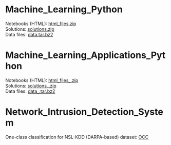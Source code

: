 # Machine_Learning_Python 

Notebooks (HTML): <a class="external reference" href="https://thln2ejz.github.io/ML_Python/html_files.zip">html_files.zip</a><br>
Solutions: <a class="external reference" href="https://thln2ejz.github.io/ML_Python/solutions.zip">solutions.zip</a><br>
Data files: <a class="external reference" href="https://thln2ejz.github.io/ML_Python/data.tar.bz2">data.tar.bz2</a><br>

# Machine_Learning_Applications_Python

Notebooks (HTML): <a class="external reference" href="https://thln2ejz.github.io/ML_Python/html_files_.zip">html_files_.zip</a><br>
Solutions: <a class="external reference" href="https://thln2ejz.github.io/ML_Python/solutions_.zip">solutions_.zip</a><br>
Data files: <a class="external reference" href="https://thln2ejz.github.io/ML_Python/data_.tar.bz2">data_.tar.bz2</a><br>

# Network_Intrusion_Detection_System

One-class classification for NSL-KDD (DARPA-based) dataset: <a class="external reference" href="https://github.com/wz7kfejx/OCC">OCC</a><br>
